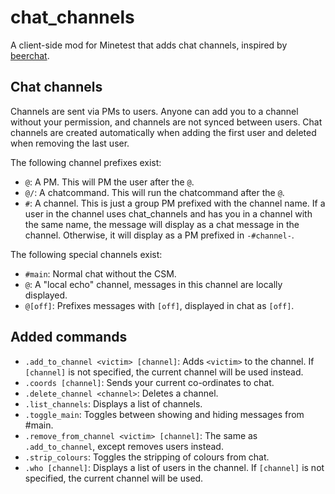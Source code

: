 # chat_channels

A client-side mod for Minetest that adds chat channels, inspired by
  [beerchat](https://github.com/evrooije/beerchat).

## Chat channels

Channels are sent via PMs to users.
Anyone can add you to a channel without your permission, and channels are not
  synced between users.
Chat channels are created automatically when adding the first user and deleted
  when removing the last user.

The following channel prefixes exist:

 - `@`: A PM. This will PM the user after the `@`.
 - `@/`: A chatcommand. This will run the chatcommand after the `@`.
 - `#`: A channel. This is just a group PM prefixed with the channel name. If
   a user in the channel uses chat_channels and has you in a channel with the
   same name, the message will display as a chat message in the channel.
   Otherwise, it will display as a PM prefixed in `-#channel-`.

The following special channels exist:

 - `#main`: Normal chat without the CSM.
 - `@`: A "local echo" channel, messages in this channel are locally displayed.
 - `@[off]`: Prefixes messages with `[off]`, displayed in chat as `[off]`.

## Added commands

 - `.add_to_channel <victim> [channel]`: Adds `<victim>` to the channel. If
   `[channel]` is not specified, the current channel will be used instead.
 - `.coords [channel]`: Sends your current co-ordinates to chat.
 - `.delete_channel <channel>`: Deletes a channel.
 - `.list_channels`: Displays a list of channels.
 - `.toggle_main`: Toggles between showing and hiding messages from #main.
 - `.remove_from_channel <victim> [channel]`: The same as `.add_to_channel`,
   except removes users instead.
 - `.strip_colours`: Toggles the stripping of colours from chat.
 - `.who [channel]`: Displays a list of users in the channel. If `[channel]` is
   not specified, the current channel will be used.
